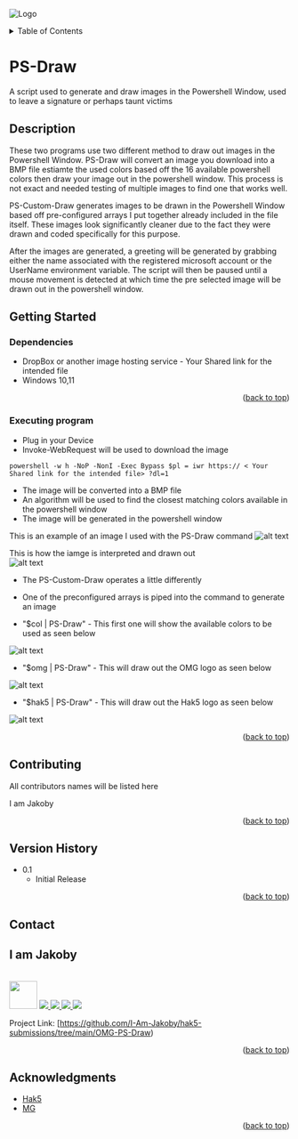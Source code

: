 ![Logo](https://github.com/I-Am-Jakoby/hak5-submissions/blob/main/Assets/logo-170-px.png?raw=true)

<!-- TABLE OF CONTENTS -->
<details>
  <summary>Table of Contents</summary>
  <ol>
    <li><a href="#Description">Description</a></li>
    <li><a href="#getting-started">Getting Started</a></li>
    <li><a href="#Contributing">Contributing</a></li>
    <li><a href="#Version-History">Version History</a></li>
    <li><a href="#Contact">Contact</a></li>
    <li><a href="#Acknowledgments">Acknowledgments</a></li>
  </ol>
</details>

# PS-Draw

A script used to generate and draw images in the Powershell Window, used to leave a signature or perhaps taunt victims

## Description

These two programs use two different method to draw out images in the Powershell Window. 
PS-Draw will convert an image you download into a BMP file estiamte the used colors based off the 16 available powershell colors 
then draw your image out in the powershell window. This process is not exact and needed testing of multiple images to find one that works well. 

PS-Custom-Draw generates images to be drawn in the Powershell Window based off pre-configured arrays I put together already included in the file itself. 
These images look significantly cleaner due to the fact they were drawn and coded specifically for this purpose.

After the images are generated, a greeting will be generated by grabbing either the name associated with the registered microsoft account or the 
UserName environment variable. 
The script will then be paused until a mouse movement is detected at which time the pre selected image will be drawn out in the powershell window. 

## Getting Started

### Dependencies

* DropBox or another image hosting service - Your Shared link for the intended file
* Windows 10,11

<p align="right">(<a href="#top">back to top</a>)</p>

### Executing program

* Plug in your Device
* Invoke-WebRequest will be used to download the image 

```
powershell -w h -NoP -NonI -Exec Bypass $pl = iwr https:// < Your Shared link for the intended file> ?dl=1
```
* The image will be converted into a BMP file
* An algorithm will be used to find the closest matching colors available in the powershell window
* The image will be generated in the powershell window

This is an example of an image I used with the PS-Draw command 
![alt text](https://github.com/I-Am-Jakoby/hak5-submissions/blob/main/OMG-PS-Draw/Images/omg-ico.png)

This is how the iamge is interpreted and drawn out  
![alt text](https://github.com/I-Am-Jakoby/hak5-submissions/blob/main/OMG-PS-Draw/Images/PS-Draw.jpg)

* The PS-Custom-Draw operates a little differently 
* One of the preconfigured arrays is piped into the command to generate an image 
 
* "$col | PS-Draw"  - This first one will show the available colors to be used as seen below
 
![alt text](https://github.com/I-Am-Jakoby/hak5-submissions/blob/main/OMG-PS-Draw/Images/ps-colors.jpg)


* "$omg | PS-Draw"  - This will draw out the OMG logo as seen below
 
![alt text](https://github.com/I-Am-Jakoby/hak5-submissions/blob/main/OMG-PS-Draw/Images/ps-omg.jpg)


* "$hak5 | PS-Draw" - This will draw out the Hak5 logo as seen below
 
![alt text](https://github.com/I-Am-Jakoby/hak5-submissions/blob/main/OMG-PS-Draw/Images/ps-hak5.jpg)


<p align="right">(<a href="#top">back to top</a>)</p>

## Contributing

All contributors names will be listed here

I am Jakoby

<p align="right">(<a href="#top">back to top</a>)</p>

## Version History

* 0.1
    * Initial Release

<p align="right">(<a href="#top">back to top</a>)</p>

<!-- CONTACT -->
## Contact

<div><h2>I am Jakoby</h2></div>
  <p><br/>
  
  <img src="https://media.giphy.com/media/VgCDAzcKvsR6OM0uWg/giphy.gif" width="50"> 
  
  <a href="https://github.com/I-Am-Jakoby/">
    <img src="https://img.shields.io/badge/GitHub-I--Am--Jakoby-blue">
  </a>
  
  <a href="https://www.instagram.com/i_am_jakoby/">
    <img src="https://img.shields.io/badge/Instagram-i__am__jakoby-red">
  </a>
  
  <a href="https://twitter.com/I_Am_Jakoby/">
    <img src="https://img.shields.io/badge/Twitter-I__Am__Jakoby-blue">
  </a>
  
  <a href="https://www.youtube.com/c/IamJakoby/">
    <img src="https://img.shields.io/badge/YouTube-I_am_Jakoby-red">
  </a>

  Project Link: [https://github.com/I-Am-Jakoby/hak5-submissions/tree/main/OMG-PS-Draw)
</p>


<p align="right">(<a href="#top">back to top</a>)</p>

<!-- ACKNOWLEDGMENTS -->
## Acknowledgments

* [Hak5](https://hak5.org/)
* [MG](https://github.com/OMG-MG)

<p align="right">(<a href="#top">back to top</a>)</p>
